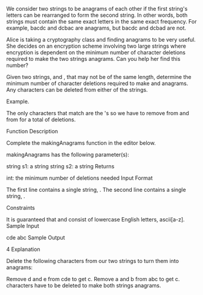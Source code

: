 We consider two strings to be anagrams of each other if the first string's letters can be rearranged to form the second string. In other words, both strings must contain the same exact letters in the same exact frequency. For example, bacdc and dcbac are anagrams, but bacdc and dcbad are not.

Alice is taking a cryptography class and finding anagrams to be very useful. She decides on an encryption scheme involving two large strings where encryption is dependent on the minimum number of character deletions required to make the two strings anagrams. Can you help her find this number?

Given two strings,  and , that may not be of the same length, determine the minimum number of character deletions required to make  and  anagrams. Any characters can be deleted from either of the strings.

Example.


The only characters that match are the 's so we have to remove  from  and  from  for a total of  deletions.

Function Description

Complete the makingAnagrams function in the editor below.

makingAnagrams has the following parameter(s):

string s1: a string
string s2: a string
Returns

int: the minimum number of deletions needed
Input Format

The first line contains a single string, .
The second line contains a single string, .

Constraints

It is guaranteed that  and  consist of lowercase English letters, ascii[a-z].
Sample Input

cde
abc
Sample Output

4
Explanation

Delete the following characters from our two strings to turn them into anagrams:

Remove d and e from cde to get c.
Remove a and b from abc to get c.
 characters have to be deleted to make both strings anagrams.